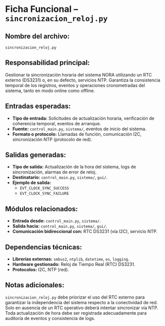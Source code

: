 # Ficha Funcional – `sincronizacion_reloj.py`

## Nombre del archivo:
`sincronizacion_reloj.py`

## Responsabilidad principal:
Gestionar la sincronización horaria del sistema NORA utilizando un RTC externo (DS3231) o, en su defecto, servicios NTP. Garantiza la consistencia temporal de los registros, eventos y operaciones cronometradas del sistema, tanto en modo online como offline.

## Entradas esperadas:
- **Tipo de entrada:** Solicitudes de actualización horaria, verificación de coherencia temporal, eventos de arranque.
- **Fuente:** `control_main.py`, `sistema/`, eventos de inicio del sistema.
- **Formato o protocolo:** Llamadas de función, comunicación I2C, sincronización NTP (protocolo de red).

## Salidas generadas:
- **Tipo de salida:** Actualización de la hora del sistema, logs de sincronización, alarmas de error de reloj.
- **Destinatario:** `control_main.py`, `sistema/`, `gui/`.
- **Ejemplo de salida:**
  - `EVT_CLOCK_SYNC_SUCCESS`
  - `EVT_CLOCK_SYNC_FAILURE`

## Módulos relacionados:
- **Entrada desde:** `control_main.py`, `sistema/`.
- **Salida hacia:** `control_main.py`, `sistema/`, `gui/`.
- **Comunicación bidireccional con:** RTC DS3231 (vía I2C), servicio NTP.

## Dependencias técnicas:
- **Librerías externas:** `smbus2`, `ntplib`, `datetime`, `os`, `logging`.
- **Hardware gestionado:** Reloj de Tiempo Real (RTC) DS3231.
- **Protocolos:** I2C, NTP (red).

## Notas adicionales:
`sincronizacion_reloj.py` debe priorizar el uso del RTC externo para garantizar la independencia del sistema respecto a la conectividad de red. Solo en ausencia de un RTC operativo deberá intentar sincronizar vía NTP. Toda actualización de hora debe ser registrada adecuadamente para auditoría de eventos y consistencia de logs.

